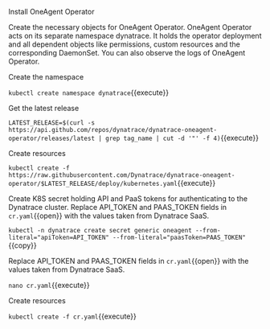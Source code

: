 Install OneAgent Operator 

Create the necessary objects for OneAgent Operator. OneAgent Operator acts on its separate namespace dynatrace. It holds the operator deployment and all dependent objects like permissions, custom resources and the corresponding DaemonSet. You can also observe the logs of OneAgent Operator.

Create the namespace

`kubectl create namespace dynatrace`{{execute}}

Get the latest release

`LATEST_RELEASE=$(curl -s https://api.github.com/repos/dynatrace/dynatrace-oneagent-operator/releases/latest | grep tag_name | cut -d '"' -f 4)`{{execute}}

Create resources

`kubectl create -f https://raw.githubusercontent.com/Dynatrace/dynatrace-oneagent-operator/$LATEST_RELEASE/deploy/kubernetes.yaml`{{execute}}

Create K8S secret holding API and PaaS tokens for authenticating to the Dynatrace cluster. Replace API_TOKEN and PAAS_TOKEN fields in `cr.yaml`{{open}} with the values taken from Dynatrace SaaS. 

`kubectl -n dynatrace create secret generic oneagent --from-literal="apiToken=API_TOKEN" --from-literal="paasToken=PAAS_TOKEN"`{{copy}}

Replace API_TOKEN and PAAS_TOKEN fields in `cr.yaml`{{open}} with the values taken from Dynatrace SaaS.

`nano cr.yaml`{{execute}}

Create resources

`kubectl create -f cr.yaml`{{execute}}
